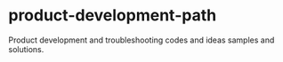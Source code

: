 # product-development-path
Product development and troubleshooting codes and ideas samples and solutions.
